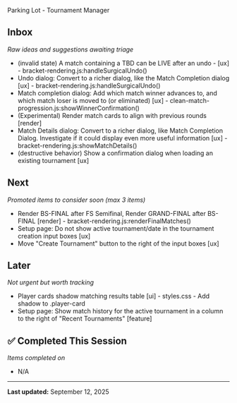  Parking Lot - Tournament Manager

## Inbox
*Raw ideas and suggestions awaiting triage*
- (invalid state) A match containing a TBD can be LIVE after an undo - [ux] - bracket-rendering.js:handleSurgicalUndo()
- Undo dialog: Convert to a richer dialog, like the Match Completion dialog [ux] - bracket-rendering.js:handleSurgicalUndo()
- Match completion dialog: Add which match winner advances to, and which match loser is moved to (or eliminated) [ux] - clean-match-progression.js:showWinnerConfirmation()
- (Experimental) Render match cards to align with previous rounds [render]
- Match Details dialog: Convert to a richer dialog, like Match Completion Dialog. Investigate if it could display even more useful information [ux] - bracket-rendering.js:showMatchDetails()
- (destructive behavior) Show a confirmation dialog when loading an existing tournament [ux]

## Next  
*Promoted items to consider soon (max 3 items)*
- Render BS-FINAL after FS Semifinal, Render GRAND-FINAL after BS-FINAL [render] - bracket-rendering.js:renderFinalMatches()
- Setup page: Do not show active tournament/date in the tournament creation input boxes [ux]
- Move "Create Tournament" button to the right of the input boxes [ux]

## Later
*Not urgent but worth tracking*
- Player cards shadow matching results table [ui] - styles.css - Add shadow to .player-card
- Setup page: Show match history for the active tournament in a column to the right of "Recent Tournaments" [feature]

## ✅ Completed This Session
*Items completed on <date>*
- N/A

---
**Last updated:** September 12, 2025
